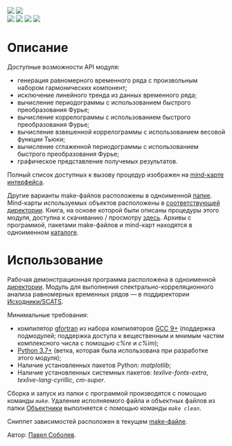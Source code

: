 [![](https://img.shields.io/badge/GitHub-Paveloom/C3-5DA399.svg)](https://github.com/Paveloom/) [![](https://img.shields.io/badge/license-Unlicense-5DA399.svg)](https://github.com/Paveloom/C3/blob/master/LICENSE.md) <br> 
[![](https://img.shields.io/badge/release-v1.0.1-informational.svg)](https://github.com/Paveloom/C3/releases/tag/v1.0.1) [![](https://img.shields.io/badge/platforms-linux,%20macOS-3E6680.svg)](#) [![](https://img.shields.io/badge/requires-gcc%209.1%2B-critical.svg)](https://gcc.gnu.org/wiki/GFortran/News#GCC9) [![](https://img.shields.io/badge/requires-python%203.7%2B-critical.svg)](https://www.python.org/downloads/)

# Описание

Доступные возможности API модуля:
+ генерация равномерного временного ряда с произвольным набором гармонических компонент;
+ исключение линейного тренда из данных временного ряда;
+ вычисление периодограммы с использованием быстрого преобразования Фурье;
+ вычисление коррелограммы с использованием быстрого преобразования Фурье;
+ вычисление взвешенной коррелограммы с использованием весовой функции Тьюки;
+ вычисление сглаженной периодограммы с использованием быстрого преобразования Фурье;
+ графическое представление получемых результатов.

Полный список доступных к вызову процедур изображен на [mind-карте интерфейса](https://github.com/Paveloom/C3/blob/master/Mind-карты/SCATS%20API/SCATS%20API.svg).

Другие варианты make-файлов расположены в одноименной [папке](https://github.com/Paveloom/C3/tree/master/Make-файлы). Mind-карты используемых объектов расположены в [соответствующей директории](https://github.com/Paveloom/C3/tree/master/Mind-карты). Книга, на основе которой были описаны процедуры этого модуля, доступна к скачиванию / просмотру [здесь](https://github.com/Paveloom/C3/blob/master/Материалы/В.%20В.%20Витязев%20—%20Спектрально-корреляционный%20анализ%20равномерных%20временных%20рядов.pdf). Архивы с программой, пакетами make-файлов и mind-карт находятся в одноименном [каталоге](https://github.com/Paveloom/C3/tree/master/Архивы).

# Использование

Рабочая демонстрационная программа расположена в одноименной [директории](https://github.com/Paveloom/C3/tree/master/Программа). Модуль для выполнения спектрально-корреляционного анализа равномерных временных рядов — в поддиректории [Исходники/SCATS](https://github.com/Paveloom/C3/tree/master/Программа/Исходники/SCATS).

Минимальные требования:
+ компилятор [gfortran](https://gcc.gnu.org/wiki/GFortran) из набора компиляторов [GCC 9+](https://gcc.gnu.org/wiki/GFortran/News#GCC9) (поддержка подмодулей; поддержка доступа к вещественным и мнимым частям комплексного числа с помощью _c%re_ и _c%im_);
+ [Python 3.7+](https://www.python.org/downloads/) (ветка, которая была использована при разработке этого модуля);
+ Наличие установленных пакетов Python: _matplotlib_;
+ Наличие установленных системных пакетов: _texlive-fonts-extra_, _texlive-lang-cyrillic_, _cm-super_.

Сборка и запуск из папки с программой производятся с помощью команды _``make``_. Удаление исполняемого файла и объектных файлов из папки [Объектники](https://github.com/Paveloom/C3/tree/master/Программа/Объектники) выполняется с помощью команды _``make clean``_.

Сниппет зависимостей расположен в текущем [make-файле](https://github.com/Paveloom/C3/blob/master/Программа/Makefile?ts=5).

Автор: [Павел Соболев](http://paveloom.tk).